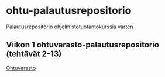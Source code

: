 # ohtu-palautusrepositorio
Palautusrepositorio ohjelmistotuotantokurssia varten

## Viikon 1 ohtuvarasto-palautusrepositorio (tehtävät 2-13)
[Ohtuvarasto](https://github.com/henriimmonen/ohtuvarasto)
